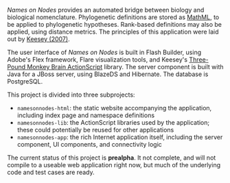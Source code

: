 _Names on Nodes_ provides an automated bridge between biology and biological nomenclature. Phylogenetic definitions are stored as [MathML](http://www.w3.org/Math/), to be applied to phylogenetic hypotheses. Rank-based definitions may also be applied, using distance metrics. The principles of this application were laid out by [Keesey (2007)](http://dx.doi.org/doi:10.1111/j.1463-6409.2007.00302.x).

The user interface of _Names on Nodes_ is built in Flash Builder, using Adobe's Flex framework, Flare visualization tools, and Keesey's [Three-Pound Monkey Brain ActionScript](http://code.google.com/p/a3lbmonkeybrain-as3/) library. The server component is built with Java for a JBoss server, using BlazeDS and Hibernate. The database is PostgreSQL.

This project is divided into three subprojects:

  * `namesonnodes-html`: the static website accompanying the application, including index page and namespace definitions
  * `namesonnodes-lib`: the ActionScript libraries used by the application; these could potentially be reused for other applications
  * `namesonnodes-app`: the rich Internet application itself, including the server component, UI components, and connectivity logic

The current status of this project is **prealpha**. It not complete, and will not compile to a useable web application right now, but much of the underlying code and test cases are ready.